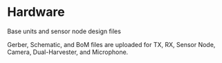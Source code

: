 # Hardware
Base units and sensor node design files

Gerber, Schematic, and BoM files are uploaded for TX, RX, Sensor Node, Camera, Dual-Harvester, and Microphone.

